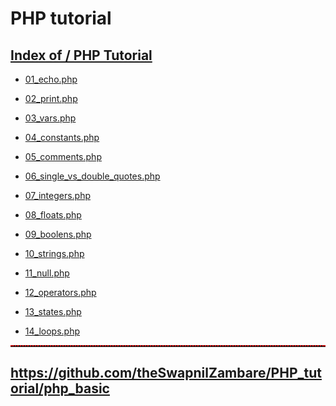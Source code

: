 # PHP tutorial


##  <a href="https://theswapnilzambare.github.io/PHP_tutorial">Index of / PHP Tutorial</a>

- <a href="https://github.com/theSwapnilZambare/PHP_tutorial/blob/main/php_basic/01_echo.php" target="_blank">01_echo.php</a>

- <a href="https://github.com/theSwapnilZambare/PHP_tutorial/blob/main/php_basic/02_print.php" target="_blank">02_print.php</a>

- <a href="https://github.com/theSwapnilZambare/PHP_tutorial/blob/main/php_basic/03_vars.php" target="_blank">03_vars.php</a>

- <a href="https://github.com/theSwapnilZambare/PHP_tutorial/blob/main/php_basic/04_constants.php" target="_blank">04_constants.php</a>

- <a href="https://github.com/theSwapnilZambare/PHP_tutorial/blob/main/php_basic/05_comments.php" target="_blank">05_comments.php</a>

- <a href="https://github.com/theSwapnilZambare/PHP_tutorial/blob/main/php_basic/06_single_vs_double_quotes.php" target="_blank">06_single_vs_double_quotes.php</a>

- <a href="https://github.com/theSwapnilZambare/PHP_tutorial/blob/main/php_basic/07_integers.php" target="_blank">07_integers.php</a>

- <a href="https://github.com/theSwapnilZambare/PHP_tutorial/blob/main/php_basic/08_floats.php" target="_blank">08_floats.php</a>

- <a href="https://github.com/theSwapnilZambare/PHP_tutorial/blob/main/php_basic/09_boolens.php" target="_blank">09_boolens.php</a>

- <a href="https://github.com/theSwapnilZambare/PHP_tutorial/blob/main/php_basic/10_strings.php" target="_blank">10_strings.php</a>

- <a href="https://github.com/theSwapnilZambare/PHP_tutorial/blob/main/php_basic/11_null.php" target="_blank">11_null.php</a>

- <a href="https://github.com/theSwapnilZambare/PHP_tutorial/blob/main/php_basic/12_operators.php" target="_blank">12_operators.php</a>

- <a href="https://github.com/theSwapnilZambare/PHP_tutorial/blob/main/php_basic/13_states.php" target="_blank">13_states.php</a>

- <a href="https://github.com/theSwapnilZambare/PHP_tutorial/blob/main/php_basic/14_loops.php" target="_blank">14_loops.php</a>






<hr style="border-top: 2px dotted red;">


## <a href="https://github.com/theSwapnilZambare/PHP_tutorial/tree/main/php_basic" target="_blank">https://github.com/theSwapnilZambare/PHP_tutorial/php_basic</a>
